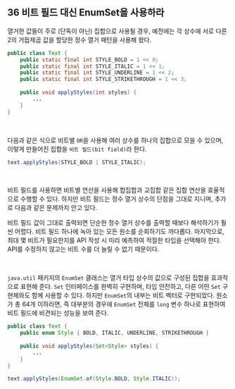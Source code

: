 ## 36 비트 필드 대신 EnumSet을 사용하라

열거한 값들이 주로 (단독이 아닌) 집합으로 사용될 경우, 예전에는 각 상수에 서로 다른 2의 거듭제곱 값을 할당한 정수 열거 패턴을 사용해 왔다.

```java
public class Text {
    public static final int STYLE_BOLD = 1 << 0;
    public static final int STYLE_ITALIC = 1 << 1;
    public static final int STYLE_UNDERLINE = 1 << 2;
    public static final int STYLE_STRIKETHROUGH = 1 << 3;
    
    public void applyStyles(int styles) {
        ...
    }
}
```

<br />

다음과 같은 식으로 비트별 `OR`을 사용해 여러 상수를 하나의 집합으로 모을 수 있으며, 이렇게 만들어진 집합을 `비트 필드(bit field)`라 한다.

```java
text.applyStyles(STYLE_BOLD | STYLE_ITALIC);
```

<br />

비트 필드를 사용하면 비트별 연산을 사용해 합집합과 교집합 같은 집합 연산을 효율적으로 수행할 수 있다. 하지만 비트 필드는 정수 열거 상수의 단점을 그대로 지니며, 추가로 다음과 같은 문제까지 안고 있다.

비트 필드 값이 그대로 출력되면 단순한 정수 열거 상수를 출력할 때보다 해석하기가 훨씬 어렵다. 비트 필드 하나에 녹아 있는 모든 원소를 순회하기도 까다롭다. 마지막으로, 최대 몇 비트가 필요한지를 API 작성 시 미리 예측하여 적절한 타입을 선택해야 한다. API를 수정하지 않고는 비트 수를 더 늘릴 수 없기 때문이다.

<br />

`java.util` 패키지의 `EnumSet` 클래스는 열거 타입 상수의 값으로 구성된 집합을 효과적으로 표현해 준다. `Set` 인터페이스를 완벽히 구현하며, 타입 안전하고, 다른 어떤 `Set` 구현체와도 함께 사용할 수 있다. 하지만 `EnumSet`의 내부는 비트 벡터로 구현되었다. 원소가 총 64개 이하라면, 즉 대부분의 경우에 `EnumSet` 전체를 `long` 변수 하나로 표현하여 비트 필드에 비견되는 성능을 보여 준다.

```java
public class Text {
    public enum Style { BOLD, ITALIC, UNDERLINE, STRIKETHROUGH }
    
    public void applyStyles(Set<Style> styles) {
        ...
    }
}

text.applyStyles(EnumSet.of(Style.BOLD, Style.ITALIC));
```

